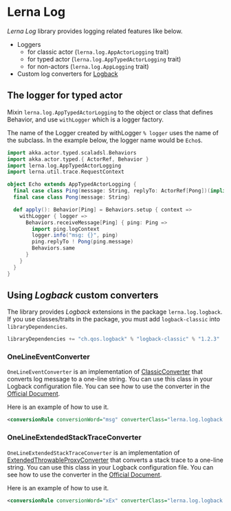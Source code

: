 # Lerna Log

*Lerna Log* library provides logging related features like below.

- Loggers 
    - for classic actor (`lerna.log.AppActorLogging` trait)
    - for typed actor (`lerna.log.AppTypedActorLogging` trait)
    - for non-actors (`lerna.log.AppLogging` trait)
- Custom log converters for [Logback](http://logback.qos.ch/)

## The logger for typed actor
Mixin `lerna.log.AppTypedActorLogging` to the object or class that defines Behavior, and use `withLogger` which is a logger factory.

The name of the Logger created by withLogger `% logger` uses the name of the subclass.
In the example below, the logger name would be `Echo$`.

```scala mdoc:reset
import akka.actor.typed.scaladsl.Behaviors
import akka.actor.typed.{ ActorRef, Behavior }
import lerna.log.AppTypedActorLogging
import lerna.util.trace.RequestContext

object Echo extends AppTypedActorLogging {
  final case class Ping(message: String, replyTo: ActorRef[Pong])(implicit val logContext: RequestContext)
  final case class Pong(message: String)

  def apply(): Behavior[Ping] = Behaviors.setup { context =>
    withLogger { logger =>
      Behaviors.receiveMessage[Ping] { ping: Ping =>
        import ping.logContext
        logger.info("msg: {}", ping)
        ping.replyTo ! Pong(ping.message)
        Behaviors.same
      }
    }
  }
}
```


## Using *Logback* custom converters

The library provides *Logback* extensions in the package `lerna.log.logback`.
If you use classes/traits in the package, you must add `logback-classic` into `libraryDependencies`.

```sbt
libraryDependencies += "ch.qos.logback" % "logback-classic" % "1.2.3"
```

### OneLineEventConverter

`OneLineEventConverter` is an implementation of [ClassicConverter](http://logback.qos.ch/apidocs/ch/qos/logback/classic/pattern/ClassicConverter.html) that converts log message to a one-line string.
You can use this class in your Logback configuration file. You can see how to use the converter in the [Official Document](https://logback.qos.ch/manual/layouts.html#customConversionSpecifier).

Here is an example of how to use it.
```xml
<conversionRule conversionWord="msg" converterClass="lerna.log.logback.converter.OneLineEventConverter" />
```

### OneLineExtendedStackTraceConverter
`OneLineExtendedStackTraceConverter` is an implementation of [ExtendedThrowableProxyConverter](http://logback.qos.ch/apidocs/ch/qos/logback/classic/pattern/ExtendedThrowableProxyConverter.html) that converts a stack trace to a one-line string.
You can use this class in your Logback configuration file. You can see how to use the converter in the [Official Document](https://logback.qos.ch/manual/layouts.html#customConversionSpecifier).

Here is an example of how to use it.
```xml
<conversionRule conversionWord="xEx" converterClass="lerna.log.logback.converter.OneLineExtendedStackTraceConverter" />
```
